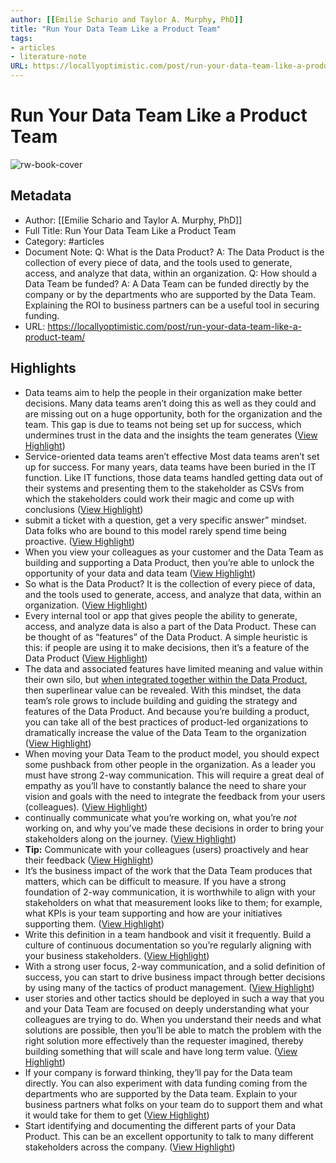 ```yaml
---
author: [[Emilie Schario and Taylor A. Murphy, PhD]]
title: "Run Your Data Team Like a Product Team"
tags: 
- articles
- literature-note
URL: https://locallyoptimistic.com/post/run-your-data-team-like-a-product-team/
---
```

# Run Your Data Team Like a Product Team

![rw-book-cover](https://locallyoptimistic.com/wp-content/uploads/2021/04/Image-from-iOS-1024x791.jpg)

## Metadata
- Author: [[Emilie Schario and Taylor A. Murphy, PhD]]
- Full Title: Run Your Data Team Like a Product Team
- Category: #articles
- Document Note: 
   Q: What is the Data Product?
   A: The Data Product is the collection of every piece of data, and the tools used to generate, access, and analyze that data, within an organization.
   Q: How should a Data Team be funded?
   A: A Data Team can be funded directly by the company or by the departments who are supported by the Data Team. Explaining the ROI to business partners can be a useful tool in securing funding.
- URL: https://locallyoptimistic.com/post/run-your-data-team-like-a-product-team/

## Highlights
- Data teams aim to help the people in their organization make better decisions. Many data teams aren’t doing this as well as they could and are missing out on a huge opportunity, both for the organization and the team. This gap is due to teams not being set up for success, which undermines trust in the data and the insights the team generates ([View Highlight](https://read.readwise.io/read/01gqcqp282z1gj2jb4nbn69vxd))
- Service-oriented data teams aren’t effective
  Most data teams aren’t set up for success. For many years, data teams have been buried in the IT function. Like IT functions, those data teams handled getting data out of their systems and presenting them to the stakeholder as CSVs from which the stakeholders could work their magic and come up with conclusions ([View Highlight](https://read.readwise.io/read/01gqcqps1727gmvdb2ma0d0czt))
- submit a ticket with a question, get a very specific answer” mindset. Data folks who are bound to this model rarely spend time being proactive. ([View Highlight](https://read.readwise.io/read/01gqcqqkr1c7enbtf41w36wppt))
- When you view your colleagues as your customer and the Data Team as building and supporting a Data Product, then you’re able to unlock the opportunity of your data and data team ([View Highlight](https://read.readwise.io/read/01gqcqvf58bfsfsf36wn21a44m))
- So what is the Data Product? It is the collection of every piece of data, and the tools used to generate, access, and analyze that data, within an organization. ([View Highlight](https://read.readwise.io/read/01gqcqvtp6neas9fmjns3r14wp))
- Every internal tool or app that gives people the ability to generate, access, and analyze data is also a part of the Data Product. These can be thought of as “features” of the Data Product. A simple heuristic is this: if people are using it to make decisions, then it’s a feature of the Data Product ([View Highlight](https://read.readwise.io/read/01gqcqwgyj0m82an06bbxf0sd0))
- The data and associated features have limited meaning and value within their own silo, but [when integrated together within the Data Product](https://about.gitlab.com/blog/2019/11/04/three-levels-data-analysis/), then superlinear value can be revealed. With this mindset, the data team’s role grows to include building and guiding the strategy and features of the Data Product. And because you’re building a product, you can take all of the best practices of product-led organizations to dramatically increase the value of the Data Team to the organization ([View Highlight](https://read.readwise.io/read/01gqcsh46ajze5btzeq2w5js1n))
- When moving your Data Team to the product model, you should expect some pushback from other people in the organization. As a leader you must have strong 2-way communication. This will require a great deal of empathy as you’ll have to constantly balance the need to share your vision and goals with the need to integrate the feedback from your users (colleagues). ([View Highlight](https://read.readwise.io/read/01gqcsq5yzjg6zd5jtp6q4df3w))
- continually communicate what you’re working on, what you’re *not* working on, and why you’ve made these decisions in order to bring your stakeholders along on the journey. ([View Highlight](https://read.readwise.io/read/01gqcsqjjf4ha314km286726sf))
- **Tip:** Communicate with your colleagues (users) proactively and hear their feedback ([View Highlight](https://read.readwise.io/read/01gqcsqv3dpt61f7vt8h3ch12m))
- It’s the business impact of the work that the Data Team produces that matters, which can be difficult to measure. If you have a strong foundation of 2-way communication, it is worthwhile to align with your stakeholders on what that measurement looks like to them; for example, what KPIs is your team supporting and how are your initiatives supporting them. ([View Highlight](https://read.readwise.io/read/01gqctsvj8mmb0x8549bxnxymz))
- Write this definition in a team handbook and visit it frequently. Build a culture of continuous documentation so you’re regularly aligning with your business stakeholders. ([View Highlight](https://read.readwise.io/read/01gqctt4nwk88f3763vb8y9xr2))
- With a strong user focus, 2-way communication, and a solid definition of success, you can start to drive business impact through better decisions by using many of the tactics of product management. ([View Highlight](https://read.readwise.io/read/01gqcttmg25rzysns1gsh7txq6))
- user stories and other tactics should be deployed in such a way that you and your Data Team are focused on deeply understanding what your colleagues are trying to do. When you understand their needs and what solutions are possible, then you’ll be able to match the problem with the right solution more effectively than the requester imagined, thereby building something that will scale and have long term value. ([View Highlight](https://read.readwise.io/read/01gqctw59qjck40vxaz0f13sgc))
- If your company is forward thinking, they’ll pay for the Data team directly. You can also experiment with data funding coming from the departments who are supported by the Data team. Explain to your business partners what folks on your team do to support them and what it would take for them to get ([View Highlight](https://read.readwise.io/read/01gqcvp32yp3yc3kybjefz3s4r))
- Start identifying and documenting the different parts of your Data Product. This can be an excellent opportunity to talk to many different stakeholders across the company. ([View Highlight](https://read.readwise.io/read/01gqcvq9barwfbys41cbyywk23))
